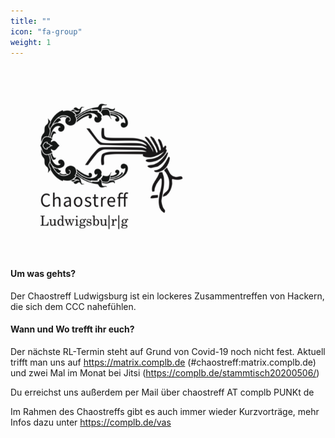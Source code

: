 ```yaml
---
title: ""
icon: "fa-group"
weight: 1
---
```


<img src="logo.jpeg" class="center" width="300" height="300">

#### Um was gehts?
Der Chaostreff Ludwigsburg ist ein lockeres Zusammentreffen von Hackern, die sich dem CCC nahefühlen.


#### Wann und Wo trefft ihr euch?

Der nächste RL-Termin steht auf Grund von Covid-19 noch nicht fest. Aktuell trifft man uns auf https://matrix.complb.de
(#chaostreff:matrix.complb.de) und zwei Mal im Monat bei Jitsi (https://complb.de/stammtisch20200506/)

Du erreichst uns außerdem per Mail über chaostreff AT complb PUNKt de


Im Rahmen des Chaostreffs gibt es auch immer wieder Kurzvorträge, mehr Infos dazu unter https://complb.de/vas
